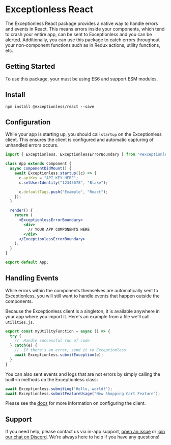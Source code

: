 # Exceptionless React

The Exceptionless React package provides a native way to handle errors and events in React. This means errors inside your components, which tend to crash your entire app, can be sent to Exceptionless and you can be alerted. Additionally, you can use this package to catch errors throughout your non-component functions such as in Redux actions, utility functions, etc.

## Getting Started

To use this package, your must be using ES6 and support ESM modules.

## Install

`npm install @exceptionless/react --save`

## Configuration

While your app is starting up, you should call `startup` on the Exceptionless
client. This ensures the client is configured and automatic capturing of
unhandled errors occurs.

```jsx
import { Exceptionless, ExceptionlessErrorBoundary } from "@exceptionless/react";

class App extends Component {
  async componentDidMount() {
    await Exceptionless.startup((c) => {
      c.apiKey = "API_KEY_HERE";
      c.setUserIdentity("12345678", "Blake");

      c.defaultTags.push("Example", "React");
    });
  }

  render() {
    return (
      <ExceptionlessErrorBoundary>
        <div>
          // YOUR APP COMPONENTS HERE
        </div>
      </ExceptionlessErrorBoundary>
    );
  }
}

export default App;
```

## Handling Events

While errors within the components themselves are automatically sent to Exceptionless, you will still want to handle events that happen outside the components.

Because the Exceptionless client is a singleton, it is available anywhere in your app where you import it. Here's an example from a file we'll call `utilities.js`.

```js
export const myUtilityFunction = async () => {
  try {
    //  Handle successful run of code
  } catch(e) {
    //  If there's an error, send it to Exceptionless
    await Exceptionless.submitException(e);
  }
}
```

You can also sent events and logs that are not errors by simply calling the built-in methods on the Exceptionless class:

```js
await Exceptionless.submitLog("Hello, world!");
await Exceptionless.submitFeatureUsage("New Shopping Cart Feature");
```

Please see the [docs](https://exceptionless.com/docs/clients/javascript/) for
more information on configuring the client.

## Support

If you need help, please contact us via in-app support, [open an issue](https://github.com/exceptionless/Exceptionless.JavaScript/issues/new) or [join our chat on Discord](https://discord.gg/6HxgFCx). We’re always here to help if you have any questions!
